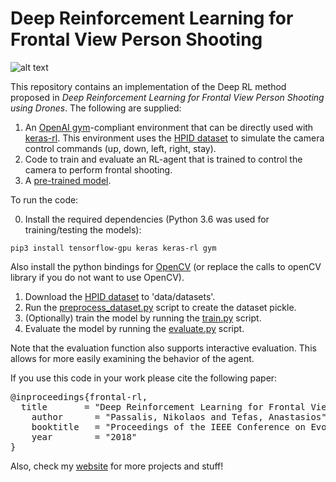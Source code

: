 # Deep Reinforcement Learning for Frontal View Person Shooting

![alt text](https://github.com/passalis/drone_frontal_rl/blob/master/control.png "Camera control example")


This repository contains an implementation of the Deep RL method proposed in *Deep Reinforcement Learning for Frontal View
Person Shooting using Drones*. The following are supplied:
1. An [OpenAI gym](https://gym.openai.com/)-compliant environment that can be directly used with [keras-rl](https://github.com/keras-rl/keras-rl). This environment uses the [HPID dataset](http://www-prima.inrialpes.fr/perso/Gourier/Faces/HPDatabase.html)  to simulate the camera control commands (up, down, left, right, stay). 
2. Code to train and evaluate an RL-agent that is trained to control the camera to perform frontal shooting.
3. A [pre-trained model](https://github.com/passalis/drone_frontal_rl/blob/master/models/final.model).

To run the code:



0. Install the required dependencies (Python 3.6 was used for training/testing the models):
```
pip3 install tensorflow-gpu keras keras-rl gym
```
Also install the python bindings for [OpenCV](https://docs.opencv.org/3.0-beta/doc/py_tutorials/py_tutorials.html) (or replace the calls to openCV library if you do not want to use OpenCV).
1. Download the [HPID dataset](http://www-prima.inrialpes.fr/perso/Gourier/Faces/HPDatabase.html) to 'data/datasets'.
2. Run the [preprocess_dataset.py](https://github.com/passalis/drone_frontal_rl/blob/master/preprocess_dataset.py) script to create the dataset pickle.
3. (Optionally) train the model by running the [train.py](https://github.com/passalis/drone_frontal_rl/blob/master/train.py) script.
4. Evaluate the model by running the [evaluate.py](https://github.com/passalis/drone_frontal_rl/blob/master/evaluate.py) script.

Note that the evaluation function also supports interactive evaluation. This allows for more easily examining the behavior of the agent.

If you use this code in your work please cite the following paper:

<pre>
@inproceedings{frontal-rl,
  title       = "Deep Reinforcement Learning for Frontal View Person Shooting using Drones",
	author      = "Passalis, Nikolaos and Tefas, Anastasios",
	booktitle   = "Proceedings of the IEEE Conference on Evolving and Adaptive Intelligent Systems (to appear)",
	year        = "2018"
}
</pre>


Also, check my [website](http://users.auth.gr/passalis) for more projects and stuff!
